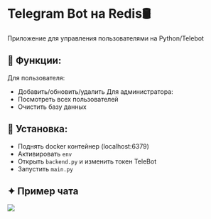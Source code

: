 # Telegram Bot на Redis🛢️
Приложение для управления пользователями на Python/Telebot

## 💬 Функции:
Для пользователя:
- Добавить/обновить/удалить
Для администратора:
- Посмотреть всех пользователей
- Очистить базу данных

## 📝 Установка:
- Поднять docker контейнер (localhost:6379)
- Активировать `env`
- Открыть `backend.py` и изменить токен TeleBot
- Запустить `main.py`

## ✦ Пример чата
<img src="https://github.com/xgorprod/TGBot_Redis/assets/69267941/40f840d0-1191-43f8-8b16-db5662ce83d9"></img>
